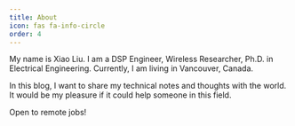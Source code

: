 ```yaml
---
title: About
icon: fas fa-info-circle
order: 4
---
```



My name is Xiao Liu. I am a DSP Engineer, Wireless Researcher, Ph.D. in Electrical Engineering. Currently, I am living in Vancouver, Canada.

In this blog, I want to share my technical notes and thoughts with the world. It would be my pleasure if it could help someone in this field. 

Open to remote jobs!
